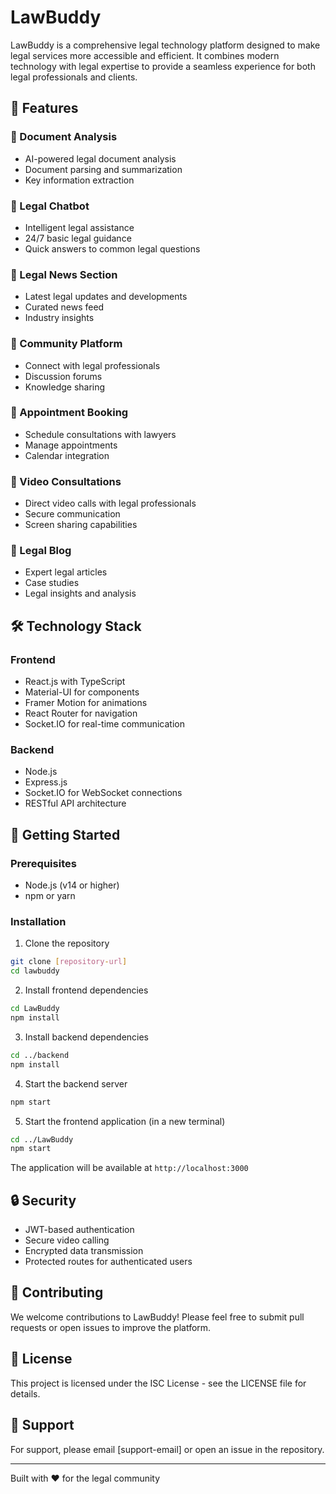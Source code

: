 # LawBuddy

LawBuddy is a comprehensive legal technology platform designed to make legal services more accessible and efficient. It combines modern technology with legal expertise to provide a seamless experience for both legal professionals and clients.

## 🌟 Features

### 📄 Document Analysis
- AI-powered legal document analysis
- Document parsing and summarization
- Key information extraction

### 💬 Legal Chatbot
- Intelligent legal assistance
- 24/7 basic legal guidance
- Quick answers to common legal questions

### 📰 Legal News Section
- Latest legal updates and developments
- Curated news feed
- Industry insights

### 👥 Community Platform
- Connect with legal professionals
- Discussion forums
- Knowledge sharing

### 📅 Appointment Booking
- Schedule consultations with lawyers
- Manage appointments
- Calendar integration

### 🎥 Video Consultations
- Direct video calls with legal professionals
- Secure communication
- Screen sharing capabilities

### 📝 Legal Blog
- Expert legal articles
- Case studies
- Legal insights and analysis

## 🛠️ Technology Stack

### Frontend
- React.js with TypeScript
- Material-UI for components
- Framer Motion for animations
- React Router for navigation
- Socket.IO for real-time communication

### Backend
- Node.js
- Express.js
- Socket.IO for WebSocket connections
- RESTful API architecture

## 🚀 Getting Started

### Prerequisites
- Node.js (v14 or higher)
- npm or yarn

### Installation

1. Clone the repository
```bash
git clone [repository-url]
cd lawbuddy
```

2. Install frontend dependencies
```bash
cd LawBuddy
npm install
```

3. Install backend dependencies
```bash
cd ../backend
npm install
```

4. Start the backend server
```bash
npm start
```

5. Start the frontend application (in a new terminal)
```bash
cd ../LawBuddy
npm start
```

The application will be available at `http://localhost:3000`

## 🔒 Security

- JWT-based authentication
- Secure video calling
- Encrypted data transmission
- Protected routes for authenticated users

## 🤝 Contributing

We welcome contributions to LawBuddy! Please feel free to submit pull requests or open issues to improve the platform.

## 📝 License

This project is licensed under the ISC License - see the LICENSE file for details.

## 👥 Support

For support, please email [support-email] or open an issue in the repository.

---

Built with ❤️ for the legal community
